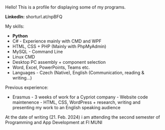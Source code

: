 Hello! This is a profile for displaying some of my programs. 

**LinkedIn:** shorturl.at/npBFQ

My skills:

- **Python**
- C# - Experience mainly with CMD and WPF
- HTML, CSS + PHP (Mainly with PhpMyAdmin)
- MySQL - Command Line
- Linux CMD
- Desktop PC assembly + component selection
- Word, Excel, PowerPoints, Teams etc.
- Languages - Czech (Native), English (Communication, reading & writing...)

Previous experience:

- Erasmus - 3 weeks of work for a Cypriot company - Website code maintenence - HTML, CSS, WordPress + research, writing and presenting my work to an English speaking audience

At the date of writing (21. Feb. 2024) i am attending the second semester of Programming and App Development at FI MUNI
